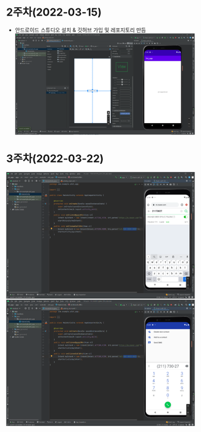 # 2주차(2022-03-15)
- 안드로이드 스튜디오 설치 & 깃허브 가입 및 레포지토리 만듬
<img width="" height="" src="./png/2st.png"></img>

# 3주차(2022-03-22)
<img width="" height="" src="./png/3st.png"></img>
<img width="" height="" src="./png/3st1.png"></img>
